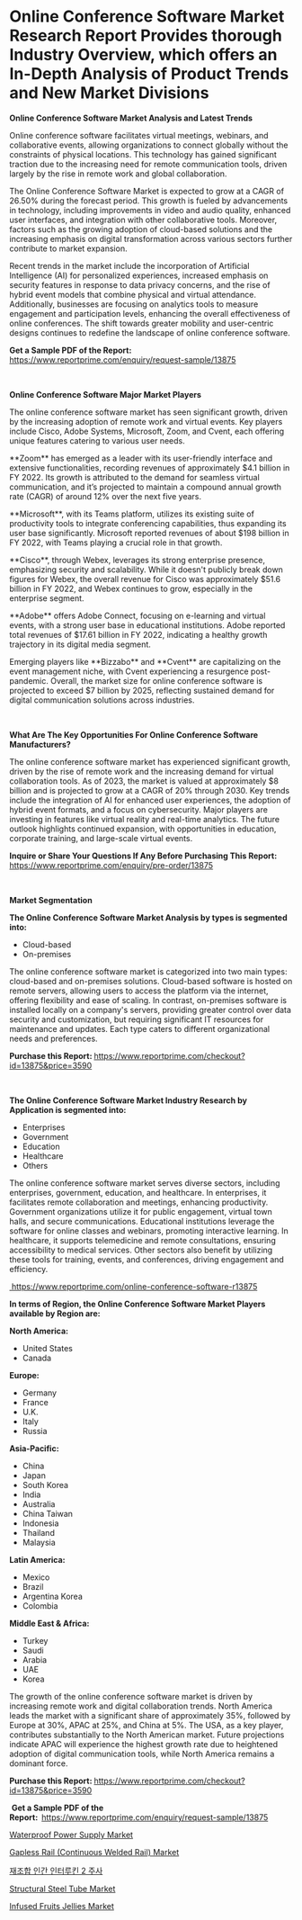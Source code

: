 <p><h1>Online Conference Software Market Research Report Provides thorough Industry Overview, which offers an In-Depth Analysis of Product Trends and New Market Divisions</h1></p><p><strong>Online Conference Software Market Analysis and Latest Trends</strong></p>
<p><p>Online conference software facilitates virtual meetings, webinars, and collaborative events, allowing organizations to connect globally without the constraints of physical locations. This technology has gained significant traction due to the increasing need for remote communication tools, driven largely by the rise in remote work and global collaboration.</p><p>The Online Conference Software Market is expected to grow at a CAGR of 26.50% during the forecast period. This growth is fueled by advancements in technology, including improvements in video and audio quality, enhanced user interfaces, and integration with other collaborative tools. Moreover, factors such as the growing adoption of cloud-based solutions and the increasing emphasis on digital transformation across various sectors further contribute to market expansion.</p><p>Recent trends in the market include the incorporation of Artificial Intelligence (AI) for personalized experiences, increased emphasis on security features in response to data privacy concerns, and the rise of hybrid event models that combine physical and virtual attendance. Additionally, businesses are focusing on analytics tools to measure engagement and participation levels, enhancing the overall effectiveness of online conferences. The shift towards greater mobility and user-centric designs continues to redefine the landscape of online conference software.</p></p>
<p><strong>Get a Sample PDF of the Report:&nbsp;</strong> <a href="https://www.reportprime.com/enquiry/request-sample/13875">https://www.reportprime.com/enquiry/request-sample/13875</a></p>
<p>&nbsp;</p>
<p><strong>Online Conference Software Major Market Players</strong></p>
<p><p>The online conference software market has seen significant growth, driven by the increasing adoption of remote work and virtual events. Key players include Cisco, Adobe Systems, Microsoft, Zoom, and Cvent, each offering unique features catering to various user needs.</p><p>**Zoom** has emerged as a leader with its user-friendly interface and extensive functionalities, recording revenues of approximately $4.1 billion in FY 2022. Its growth is attributed to the demand for seamless virtual communication, and it’s projected to maintain a compound annual growth rate (CAGR) of around 12% over the next five years.</p><p>**Microsoft**, with its Teams platform, utilizes its existing suite of productivity tools to integrate conferencing capabilities, thus expanding its user base significantly. Microsoft reported revenues of about $198 billion in FY 2022, with Teams playing a crucial role in that growth. </p><p>**Cisco**, through Webex, leverages its strong enterprise presence, emphasizing security and scalability. While it doesn't publicly break down figures for Webex, the overall revenue for Cisco was approximately $51.6 billion in FY 2022, and Webex continues to grow, especially in the enterprise segment.</p><p>**Adobe** offers Adobe Connect, focusing on e-learning and virtual events, with a strong user base in educational institutions. Adobe reported total revenues of $17.61 billion in FY 2022, indicating a healthy growth trajectory in its digital media segment.</p><p>Emerging players like **Bizzabo** and **Cvent** are capitalizing on the event management niche, with Cvent experiencing a resurgence post-pandemic. Overall, the market size for online conference software is projected to exceed $7 billion by 2025, reflecting sustained demand for digital communication solutions across industries.</p></p>
<p>&nbsp;</p>
<p><strong>What Are The Key Opportunities For Online Conference Software Manufacturers?</strong></p>
<p><p>The online conference software market has experienced significant growth, driven by the rise of remote work and the increasing demand for virtual collaboration tools. As of 2023, the market is valued at approximately $8 billion and is projected to grow at a CAGR of 20% through 2030. Key trends include the integration of AI for enhanced user experiences, the adoption of hybrid event formats, and a focus on cybersecurity. Major players are investing in features like virtual reality and real-time analytics. The future outlook highlights continued expansion, with opportunities in education, corporate training, and large-scale virtual events.</p></p>
<p><strong>Inquire or Share Your Questions If Any Before Purchasing This Report:</strong> <a href="https://www.reportprime.com/enquiry/pre-order/13875">https://www.reportprime.com/enquiry/pre-order/13875</a></p>
<p>&nbsp;</p>
<p><strong>Market Segmentation</strong></p>
<p><strong>The Online Conference Software Market Analysis by types is segmented into:</strong></p>
<p><ul><li>Cloud-based</li><li>On-premises</li></ul></p>
<p><p>The online conference software market is categorized into two main types: cloud-based and on-premises solutions. Cloud-based software is hosted on remote servers, allowing users to access the platform via the internet, offering flexibility and ease of scaling. In contrast, on-premises software is installed locally on a company's servers, providing greater control over data security and customization, but requiring significant IT resources for maintenance and updates. Each type caters to different organizational needs and preferences.</p></p>
<p><strong>Purchase this Report:&nbsp;</strong><a href="https://www.reportprime.com/checkout?id=13875&price=3590">https://www.reportprime.com/checkout?id=13875&price=3590</a></p>
<p>&nbsp;</p>
<p><strong>The Online Conference Software Market Industry Research by Application is segmented into:</strong></p>
<p><ul><li>Enterprises</li><li>Government</li><li>Education</li><li>Healthcare</li><li>Others</li></ul></p>
<p><p>The online conference software market serves diverse sectors, including enterprises, government, education, and healthcare. In enterprises, it facilitates remote collaboration and meetings, enhancing productivity. Government organizations utilize it for public engagement, virtual town halls, and secure communications. Educational institutions leverage the software for online classes and webinars, promoting interactive learning. In healthcare, it supports telemedicine and remote consultations, ensuring accessibility to medical services. Other sectors also benefit by utilizing these tools for training, events, and conferences, driving engagement and efficiency.</p></p>
<p><a href="https://www.reportprime.com/online-conference-software-r13875">&nbsp;https://www.reportprime.com/online-conference-software-r13875</a></p>
<p><strong>In terms of Region, the Online Conference Software Market Players available by Region are:</strong></p>
<p>
    <p> <strong> North America: </strong>
        <ul>
            <li>United States</li>
            <li>Canada</li>
        </ul>
        </p> 
    <p> <strong> Europe: </strong>
        <ul>
            <li>Germany</li>
            <li>France</li>
            <li>U.K.</li>
            <li>Italy</li>
            <li>Russia</li>
        </ul>
        </p> 
    <p> <strong> Asia-Pacific: </strong>
        <ul>
            <li>China</li>
            <li>Japan</li>
            <li>South Korea</li>
            <li>India</li>
            <li>Australia</li>
            <li>China Taiwan</li>
            <li>Indonesia</li>
            <li>Thailand</li>
            <li>Malaysia</li>
        </ul>
        </p> 
    <p> <strong> Latin America: </strong>
        <ul>
            <li>Mexico</li>
            <li>Brazil</li>
            <li>Argentina Korea</li>
            <li>Colombia</li>
        </ul>
        </p> 
    <p> <strong> Middle East & Africa: </strong>
        <ul>
            <li>Turkey</li>
            <li>Saudi</li>
            <li>Arabia</li>
            <li>UAE</li>
            <li>Korea</li>
        </ul>
    </p>
    </p>
<p><p>The growth of the online conference software market is driven by increasing remote work and digital collaboration trends. North America leads the market with a significant share of approximately 35%, followed by Europe at 30%, APAC at 25%, and China at 5%. The USA, as a key player, contributes substantially to the North American market. Future projections indicate APAC will experience the highest growth rate due to heightened adoption of digital communication tools, while North America remains a dominant force.</p></p>
<p><strong>Purchase this Report: </strong><a href="https://www.reportprime.com/checkout?id=13875&price=3590">https://www.reportprime.com/checkout?id=13875&price=3590</a></p>
<p>&nbsp;<strong>Get a Sample PDF of the Report:&nbsp;&nbsp;</strong><a href="https://www.reportprime.com/enquiry/request-sample/13875">https://www.reportprime.com/enquiry/request-sample/13875</a></p>
<p><strong></strong></p>
<p><p><a href="https://medium.com/@malcowens787546/this-report-on-waterproof-power-supply-market-is-a-comprehensive-analysis-of-market-shares-0a3166b1e709">Waterproof Power Supply Market</a></p><p><a href="https://issuu.com/reportprime-2/docs/gapless-rail-continuous-welded-rail_2ecf51b60386a0">Gapless Rail (Continuous Welded Rail) Market</a></p><p><a href="https://medium.com/@joehodytkiewicz980/recombinant-human-interleukin-2-injection-market-%EC%9D%98-%EA%B8%80%EB%A1%9C%EB%B2%8C-%EC%8B%9C%EC%9E%A5-%EA%B0%9C%EC%9A%94%EB%8A%94-%EC%A0%84-%EC%84%B8%EA%B3%84-%EB%B0%8F-%EC%A3%BC%EC%9A%94-%EC%8B%9C%EC%9E%A5%EC%9D%98-%EC%82%B0%EC%97%85%EC%97%90-%EC%98%81%ED%96%A5%EC%9D%84-%EB%AF%B8%EC%B9%98%EB%8A%94-%EC%A3%BC%EC%9A%94-%ED%8A%B8%EB%A0%8C%EB%93%9C%EC%97%90-343059e34936">재조합 인간 인터루킨 2 주사</a></p><p><a href="https://issuu.com/reportprime-2/docs/structural-steel-tube-market-size-2_cf2a8d05a0f1a2">Structural Steel Tube Market</a></p><p><a href="https://www.linkedin.com/pulse/global-infused-fruits-jellies-market-trends-insights-growth-fcwac?trackingId=5XKswpsoRu2SRYcTIdjCkQ%3D%3D">Infused Fruits Jellies Market</a></p></p>